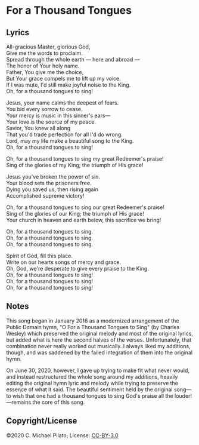 # For a Thousand Tongues

## Lyrics

All-gracious Master, glorious God,  
Give me the words to proclaim.  
Spread through the whole earth &mdash; here and abroad &mdash;  
The honor of Your holy name.  
Father, You give me the choice,  
But Your grace compels me to lift up my voice.  
If I was mute, I'd still make joyful noise to the King.  
Oh, for a thousand tongues to sing!  
  
Jesus, your name calms the deepest of fears.  
You bid every sorrow to cease.  
Your mercy is music in this sinner's ears&mdash;  
Your love is the source of my peace.  
Savior, You knew all along  
That you'd trade perfection for all I'd do wrong.  
Lord, may my life make a beautiful song to the King.  
Oh, for a thousand tongues to sing!  
  
Oh, for a thousand tongues to sing my great Redeemer's praise!  
Sing of the glories of my King; the triumph of His grace!  
  
Jesus you've broken the power of sin.  
Your blood sets the prisoners free.  
Dying you saved us, then rising again  
Accomplished supreme victory!  
  
Oh, for a thousand tongues to sing our great Redeemer's praise!  
Sing of the glories of our King; the triumph of His grace!  
Your church in heaven and earth below, this sacrifice we bring!  
  
Oh, for a thousand tongues to sing.  
Oh, for a thousand tongues to sing.  
Oh, for a thousand tongues to sing.  
  
Spirit of God, fill this place.  
Write on our hearts songs of mercy and grace.  
Oh, God, we're desperate to give every praise to the King.  
Oh, for a thousand tongues to sing!  
Oh, for a thousand tongues to sing!  
Oh, for a thousand tongues to sing!

## Notes

This song began in January 2016 as a modernized arrangement of the
Public Domain hymn, "O For a Thousand Tongues to Sing" (by Charles
Wesley) which preserved the original melody and most of the original
lyrics, but added what is here the second halves of the verses.
Unfortunately, that combination never really worked out musically.  I
always liked my additions, though, and was saddened by the failed
integration of them into the original hymn.

On June 30, 2020, however, I gave up trying to make fit what never
would, and instead restructured the whole song around my additions,
heavily editing the original hymn lyric and melody while trying to
preserve the essence of what it said.  The beautiful sentiment held by
the original song&mdash;to wish that one had a thousand tongues to sing
God's praise all the louder!&mdash;remains the core of this song.

## Copyright/License

©2020 C. Michael Pilato; License: [CC-BY-3.0](https://creativecommons.org/licenses/by/3.0/)

